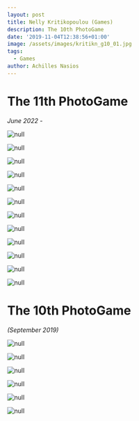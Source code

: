 ```yaml
---
layout: post
title: Nelly Kritikopoulou (Games)
description: The 10th PhotoGame
date: '2019-11-04T12:38:56+01:00'
image: /assets/images/kritikn_g10_01.jpg
tags:
  - Games
author: Achilles Nasios
---
```

# The 11th PhotoGame

_June 2022_ -

![null]()

![null](/assets/images/01-νέλλη-κρητικοπούλου.jpg)

![null](/assets/images/02-νέλλη-κρητικοπούλου.jpg)

![null](/assets/images/03-νέλλη-κρητικοπούλου.jpg)

![null](/assets/images/04-νέλλη-κρητικοπούλου.jpg)

![null](/assets/images/05-νέλλη-κρητικοπούλου.jpg)

![null](/assets/images/06-νέλλη-κρητικοπούλου.jpg)

![null](/assets/images/07-νέλλη-κρητικοπούλου.jpg)

![null](/assets/images/08-νέλλη-κρητικοπούλου.jpg)

![null](/assets/images/09-νέλλη-κρητικοπούλου.jpg)

![null](/assets/images/10-νέλλη-κρητικοπούλου.jpg)

![null](/assets/images/11-νέλλη-κρητικοπούλου.jpg)

# The 10th PhotoGame

_(September 2019)_

![null](/assets/images/kritikn_g10_01.jpg)

![null](/assets/images/kritikn_g10_02.jpg)

![null](/assets/images/kritikn_g10_03.jpg)

![null](/assets/images/kritikn_g10_04.jpg)

![null](/assets/images/kritikn_g10_05.jpg)

![null](/assets/images/kritikn_g10_06.jpg)
